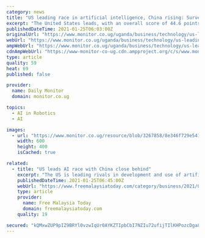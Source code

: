 ```yaml
---
category: news
title: "US leading race in artificial intelligence, China rising: Survey"
excerpt: "The United States leads, with an overall score of 44.6 points on a 100-point scale, followed by China with 32 and the European Union with 23.3, the report based on 2020 data found"
publishedDateTime: 2021-01-25T06:03:00Z
originalUrl: "https://www.monitor.co.ug/uganda/business/technology/us-leading-race-in-artificial-intelligence-china-rising-survey-3267846"
webUrl: "https://www.monitor.co.ug/uganda/business/technology/us-leading-race-in-artificial-intelligence-china-rising-survey-3267846"
ampWebUrl: "https://www.monitor.co.ug/uganda/business/technology/us-leading-race-in-artificial-intelligence-china-rising-survey-3267846?view=htmlamp"
cdnAmpWebUrl: "https://www-monitor-co-ug.cdn.ampproject.org/c/s/www.monitor.co.ug/uganda/business/technology/us-leading-race-in-artificial-intelligence-china-rising-survey-3267846?view=htmlamp"
type: article
quality: 59
heat: 69
published: false

provider:
  name: Daily Monitor
  domain: monitor.co.ug

topics:
  - AI in Robotics
  - AI

images:
  - url: "https://www.monitor.co.ug/resource/blob/3267858/8e346f729e541dc25077188a88d66374/tech01pix-data.jpg"
    width: 600
    height: 400
    isCached: true

related:
  - title: "US leads AI race with China close behind"
    excerpt: "The US is leading rivals in development and use of artificial intelligence while China is rising quickly and European Union is lagging, a research report showed Monday. The study by the Information Technology and Innovation Foundation assessed AI using 30 separate metrics including human talent,"
    publishedDateTime: 2021-01-25T06:45:00Z
    webUrl: "https://www.freemalaysiatoday.com/category/business/2021/01/25/us-leads-ai-race-with-china-close-behind/"
    type: article
    provider:
      name: Free Malaysia Today
      domain: freemalaysiatoday.com
    quality: 19

secured: "kQMxwZUP9pIZ9BRYl0vzwIqUr0AYKZTIpbCbI7NZIu72ufijTIlKHPozcDga8oEXBOi+V3+gmWxOiuHsZWPRvXq4+aqTksf+WPQr7+DT85N5vuOSC42lnmTYA0RcrebSUqMa2kaer24sEkHnZeXtXmv2QGPQ2pXh9DhcadHJYDjWdqjMD5Gcpa4+TZREpoDcVEol4NmQn4g95kyRxJDOpUD7hAl13XyHr8DUovTUOZeWBrEkElsT1MATF1Tdf0TaMhwmfAx+Y5plNk7pPtBCO6KYejZBhYR770eXOuKH1P8wZO3/zK10md6jHzta9KN1vJ+iu8GPWD8PzaX+mpOW4nenW2BK2VJOJc9p5yZ+VrE=;7WNfY3xZ+t/Bh1Akx7fnLw=="
---
```



